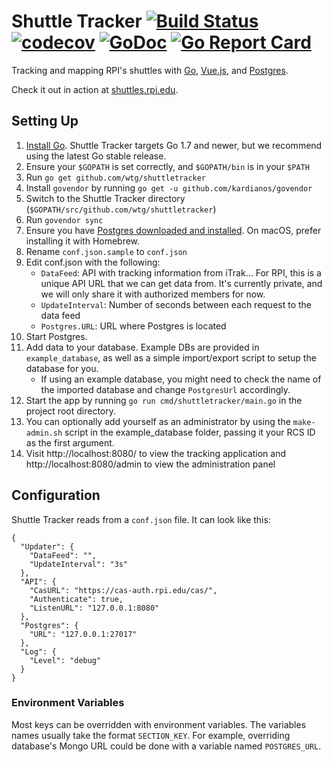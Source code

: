 # Shuttle Tracker [![Build Status](https://travis-ci.org/wtg/shuttletracker.svg?branch=master)](https://travis-ci.org/wtg/shuttletracker)&nbsp;[![codecov](https://codecov.io/gh/wtg/shuttletracker/branch/master/graph/badge.svg)](https://codecov.io/gh/wtg/shuttletracker)&nbsp;[![GoDoc](https://godoc.org/github.com/wtg/shuttletracker?status.svg)](https://godoc.org/github.com/wtg/shuttletracker)&nbsp;[![Go Report Card](https://goreportcard.com/badge/github.com/wtg/shuttletracker)](https://goreportcard.com/report/github.com/wtg/shuttletracker)

Tracking and mapping RPI's shuttles with [Go](https://golang.org/), [Vue.js](https://vuejs.org/), and [Postgres](https://www.postgresql.org).

Check it out in action at [shuttles.rpi.edu](https://shuttles.rpi.edu).

## Setting Up

1. [Install Go](https://golang.org/doc/install). Shuttle Tracker targets Go 1.7 and newer, but we recommend using the latest Go stable release.
2. Ensure your `$GOPATH` is set correctly, and `$GOPATH/bin` is in your `$PATH`
3. Run `go get github.com/wtg/shuttletracker`
4. Install `govendor` by running `go get -u github.com/kardianos/govendor`
5. Switch to the Shuttle Tracker directory (`$GOPATH/src/github.com/wtg/shuttletracker`)
6. Run `govendor sync`
7. Ensure you have [Postgres downloaded and installed](https://www.postgresql.org/download/). On macOS, prefer installing it with Homebrew.
8. Rename `conf.json.sample` to `conf.json`
9. Edit conf.json with the following:
   * `DataFeed`: API with tracking information from iTrak... For RPI, this is a unique API URL that we can get data from. It's currently private, and we will only share it with authorized members for now.
   * `UpdateInterval`: Number of seconds between each request to the data feed
   * `Postgres.URL`: URL where Postgres is located
10. Start Postgres.
11. Add data to your database. Example DBs are provided in `example_database`, as well as a simple import/export script to setup the database for you.
    - If using an example database, you might need to check the name of the imported database and change `PostgresUrl` accordingly.
12. Start the app by running `go run cmd/shuttletracker/main.go` in the project root directory.
13. You can optionally add yourself as an administrator by using the `make-admin.sh` script in the example_database folder, passing it your RCS ID as the first argument.
14. Visit http://localhost:8080/ to view the tracking application and http://localhost:8080/admin to view the administration panel

## Configuration

Shuttle Tracker reads from a `conf.json` file. It can look like this:

```
{
  "Updater": {
    "DataFeed": "",
    "UpdateInterval": "3s"
  },
  "API": {
    "CasURL": "https://cas-auth.rpi.edu/cas/",
    "Authenticate": true,
    "ListenURL": "127.0.0.1:8080"
  },
  "Postgres": {
    "URL": "127.0.0.1:27017"
  },
  "Log": {
    "Level": "debug"
  }
}
```

### Environment Variables

Most keys can be overridden with environment variables. The variables names usually take the format `SECTION_KEY`. For example, overriding database's Mongo URL could be done with a variable named `POSTGRES_URL`.
